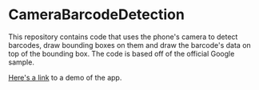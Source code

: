 # CameraBarcodeDetection

This repository contains code that uses the phone's camera to detect barcodes, draw bounding boxes on them and draw the barcode's data on top of the bounding box. The code is based off of the official Google sample.

[Here's a link](https://media.giphy.com/media/3o6nUNtUmFxc3VrmZa/giphy.gif) to a demo of the app.
